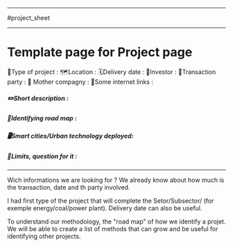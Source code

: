 ___
#project_sheet 
___
# Template page for Project page
🏢Type of project : 
🗺️Location : 
🗓️Delivery date :
💸Investor : 
🤝Transaction party : 
🦣 Mother compagny :
🔗Some internet links : 

##### ✏️Short description : 

##### 🔵Identifying road map : 

##### 🖥️Smart cities/Urban technology deployed: 

##### 🔻Limits, question for it :

___

Wich informations we are looking for ? We already know about how much is the transaction, date and th party involved. 

I had first type of the project that will complete the Setor/Subsector/ (for exemple energy/coal/power plant). Delivery date can also be useful. 

To understand our methodology, the "road map" of how we identify a projet. We will be able to create a list of methods that can grow and be useful for identifying other projects. 
